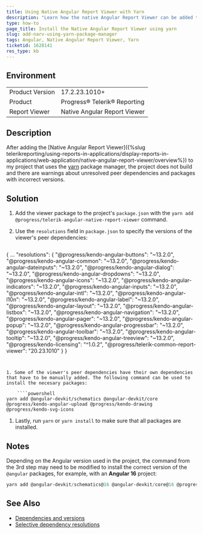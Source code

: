 ```yaml
---
title: Using Native Angular Report Viewer with Yarn
description: "Learn how the native Angular Report Viewer can be added to an Angular project that uses the yarn package manager."
type: how-to
page_title: Install the Native Angular Report Viewer using yarn
slug: add-narv-using-yarn-package-manager
tags: Angular, Native Angular Report Viewer, Yarn
ticketid: 1628141
res_type: kb
---
```


## Environment

<table>
	<tbody>
		<tr>
			<td>Product Version</td>
			<td>17.2.23.1010+</td>
		</tr>
		<tr>
			<td>Product</td>
			<td>Progress® Telerik® Reporting</td>
		</tr>
		<tr>
			<td>Report Viewer</td>
			<td>Native Angular Report Viewer</td>
		</tr>
	</tbody>
</table>

## Description

After adding the [Native Angular Report Viewer]({%slug telerikreporting/using-reports-in-applications/display-reports-in-applications/web-application/native-angular-report-viewer/overview%}) to my project that uses the [yarn](https://yarnpkg.com/) package manager, the project does not build and there are warnings about unresolved peer dependencies and packages with incorrect versions.

## Solution

1. Add the viewer package to the project's `package.json` with the `yarn add @progress/telerik-angular-native-report-viewer` command.
1. Use the `resolutions` field in `package.json` to specify the versions of the viewer's peer dependencies:

	````JSON
{
		...
		"resolutions": {
			"@progress/kendo-angular-buttons": "~13.2.0",
			"@progress/kendo-angular-common": "~13.2.0",
			"@progress/kendo-angular-dateinputs": "~13.2.0",
			"@progress/kendo-angular-dialog": "~13.2.0",
			"@progress/kendo-angular-dropdowns": "~13.2.0",
			"@progress/kendo-angular-icons": "~13.2.0",
			"@progress/kendo-angular-indicators": "~13.2.0",
			"@progress/kendo-angular-inputs": "~13.2.0",
			"@progress/kendo-angular-intl": "~13.2.0",
			"@progress/kendo-angular-l10n": "~13.2.0",
			"@progress/kendo-angular-label": "~13.2.0",
			"@progress/kendo-angular-layout": "~13.2.0",
			"@progress/kendo-angular-listbox": "~13.2.0",
			"@progress/kendo-angular-navigation": "~13.2.0",
			"@progress/kendo-angular-pager": "~13.2.0",
			"@progress/kendo-angular-popup": "~13.2.0",
			"@progress/kendo-angular-progressbar": "~13.2.0",
			"@progress/kendo-angular-toolbar": "~13.2.0",
			"@progress/kendo-angular-tooltip": "~13.2.0",
			"@progress/kendo-angular-treeview": "~13.2.0",
			"@progress/kendo-licensing": "^1.0.2",
			"@progress/telerik-common-report-viewer": "20.23.1010"
		}
	}
````


1. Some of the viewer's peer dependencies have their own dependencies that have to be manually added. The following command can be used to install the necesary packages:

	````powershell
yarn add @angular-devkit/schematics @angular-devkit/core @progress/kendo-angular-upload @progress/kendo-drawing @progress/kendo-svg-icons
````


1. Lastly, run `yarn` or `yarn install` to make sure that all packages are installed.

## Notes

Depending on the Angular version used in the project, the command from the 3rd step may need to be modified to install the correct version of the `@angular` packages, for example, with an **Angular 16** project:

````powershell
yarn add @angular-devkit/schematics@16 @angular-devkit/core@16 @progress/kendo-angular-upload @progress/kendo-drawing @progress/kendo-svg-icons
````

## See Also

* [Dependencies and versions](https://classic.yarnpkg.com/en/docs/dependencies)
* [Selective dependency resolutions](https://classic.yarnpkg.com/lang/en/docs/selective-version-resolutions/)
